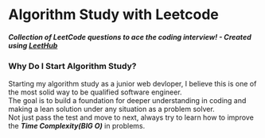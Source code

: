 # Algorithm Study with Leetcode
##### Collection of LeetCode questions to ace the coding interview! - Created using [LeetHub](https://github.com/QasimWani/LeetHub)

### Why Do I Start Algorithm Study?

Starting my algorithm study as a junior web devloper, I believe this is one of the most solid way to be qualified software engineer.</br>
The goal is to build a foundation for deeper understanding in coding and making a lean solution under any situation as a problem solver.</br>
Not just pass the test and move to next, always try to learn how to improve the _**Time Complexity(BIG O)**_ in problems.
